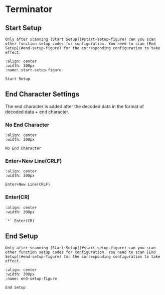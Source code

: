 # Terminator

## Start Setup
```{note}
Only after scanning [Start Setup](#start-setup-figure) can you scan other function setup codes for configuration. You need to scan [End Setup](#end-setup-figure) for the corresponding configuration to take effect.
```
```{figure} ../../media/252B24.24.png
:align: center
:width: 300px
:name: start-setup-figure

Start Setup
```

## End Character Settings
The end character is added after the decoded data in the format of decoded data + end character.


### No End Character

```{figure} ../../media/TC01.png
:align: center
:width: 300px

No End Character
```


### Enter+New Line(CRLF)

```{figure} ../../media/TC02.png
:align: center
:width: 300px

Enter+New Line(CRLF)
```


### Enter(CR)

```{figure} ../../media/TC03.png
:align: center
:width: 300px

`*` Enter(CR)
```

## End Setup
```{note}
Only after scanning [Start Setup](#start-setup-figure) can you scan other function setup codes for configuration. You need to scan [End Setup](#end-setup-figure) for the corresponding configuration to take effect.
```

```{figure} ../../media/25242425.png
:align: center
:width: 300px
:name: end-setup-figure

End Setup
```